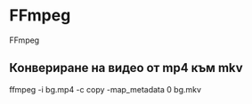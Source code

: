# FFmpeg
FFmpeg

## Конвериране на видео от mp4 към mkv

ffmpeg -i bg.mp4 -c copy -map_metadata 0 bg.mkv
